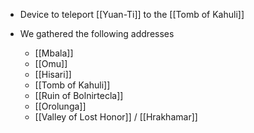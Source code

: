 - Device to teleport [[Yuan-Ti]] to the [[Tomb of Kahuli]]

- We gathered the following addresses
	- [[Mbala]]
	- [[Omu]]
	- [[Hisari]]
	- [[Tomb of Kahuli]]
	- [[Ruin of Bolnirtecla]]
	- [[Orolunga]]
	- [[Valley of Lost Honor]] / [[Hrakhamar]]